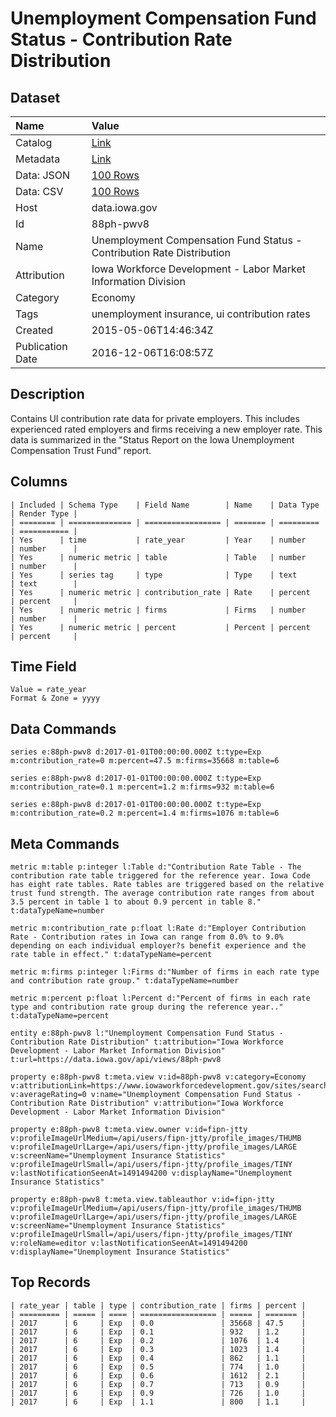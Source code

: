 # Unemployment Compensation Fund Status - Contribution Rate Distribution

## Dataset

| Name | Value |
| :--- | :---- |
| Catalog | [Link](https://catalog.data.gov/dataset/unemployment-compensation-fund-status-contribution-rate-distribution) |
| Metadata | [Link](https://data.iowa.gov/api/views/88ph-pwv8) |
| Data: JSON | [100 Rows](https://data.iowa.gov/api/views/88ph-pwv8/rows.json?max_rows=100) |
| Data: CSV | [100 Rows](https://data.iowa.gov/api/views/88ph-pwv8/rows.csv?max_rows=100) |
| Host | data.iowa.gov |
| Id | 88ph-pwv8 |
| Name | Unemployment Compensation Fund Status - Contribution Rate Distribution |
| Attribution | Iowa Workforce Development - Labor Market Information Division |
| Category | Economy |
| Tags | unemployment insurance, ui contribution rates |
| Created | 2015-05-06T14:46:34Z |
| Publication Date | 2016-12-06T16:08:57Z |

## Description

Contains UI contribution rate data for private employers.  This includes experienced rated employers and firms receiving a new employer rate.  This data is summarized in the "Status Report on the Iowa Unemployment Compensation Trust Fund" report.

## Columns

```ls
| Included | Schema Type    | Field Name        | Name    | Data Type | Render Type |
| ======== | ============== | ================= | ======= | ========= | =========== |
| Yes      | time           | rate_year         | Year    | number    | number      |
| Yes      | numeric metric | table             | Table   | number    | number      |
| Yes      | series tag     | type              | Type    | text      | text        |
| Yes      | numeric metric | contribution_rate | Rate    | percent   | percent     |
| Yes      | numeric metric | firms             | Firms   | number    | number      |
| Yes      | numeric metric | percent           | Percent | percent   | percent     |
```

## Time Field

```ls
Value = rate_year
Format & Zone = yyyy
```

## Data Commands

```ls
series e:88ph-pwv8 d:2017-01-01T00:00:00.000Z t:type=Exp m:contribution_rate=0 m:percent=47.5 m:firms=35668 m:table=6

series e:88ph-pwv8 d:2017-01-01T00:00:00.000Z t:type=Exp m:contribution_rate=0.1 m:percent=1.2 m:firms=932 m:table=6

series e:88ph-pwv8 d:2017-01-01T00:00:00.000Z t:type=Exp m:contribution_rate=0.2 m:percent=1.4 m:firms=1076 m:table=6
```

## Meta Commands

```ls
metric m:table p:integer l:Table d:"Contribution Rate Table - The contribution rate table triggered for the reference year. Iowa Code has eight rate tables. Rate tables are triggered based on the relative trust fund strength. The average contribution rate ranges from about 3.5 percent in table 1 to about 0.9 percent in table 8." t:dataTypeName=number

metric m:contribution_rate p:float l:Rate d:"Employer Contribution Rate - Contribution rates in Iowa can range from 0.0% to 9.0% depending on each individual employer?s benefit experience and the rate table in effect." t:dataTypeName=percent

metric m:firms p:integer l:Firms d:"Number of firms in each rate type and contribution rate group." t:dataTypeName=number

metric m:percent p:float l:Percent d:"Percent of firms in each rate type and contribution rate group during the reference year.." t:dataTypeName=percent

entity e:88ph-pwv8 l:"Unemployment Compensation Fund Status - Contribution Rate Distribution" t:attribution="Iowa Workforce Development - Labor Market Information Division" t:url=https://data.iowa.gov/api/views/88ph-pwv8

property e:88ph-pwv8 t:meta.view v:id=88ph-pwv8 v:category=Economy v:attributionLink=https://www.iowaworkforcedevelopment.gov/sites/search.iowaworkforcedevelopment.gov/files/unemploymentcomp_trustfund_statusreport_1.pdf v:averageRating=0 v:name="Unemployment Compensation Fund Status - Contribution Rate Distribution" v:attribution="Iowa Workforce Development - Labor Market Information Division"

property e:88ph-pwv8 t:meta.view.owner v:id=fipn-jtty v:profileImageUrlMedium=/api/users/fipn-jtty/profile_images/THUMB v:profileImageUrlLarge=/api/users/fipn-jtty/profile_images/LARGE v:screenName="Unemployment Insurance Statistics" v:profileImageUrlSmall=/api/users/fipn-jtty/profile_images/TINY v:lastNotificationSeenAt=1491494200 v:displayName="Unemployment Insurance Statistics"

property e:88ph-pwv8 t:meta.view.tableauthor v:id=fipn-jtty v:profileImageUrlMedium=/api/users/fipn-jtty/profile_images/THUMB v:profileImageUrlLarge=/api/users/fipn-jtty/profile_images/LARGE v:screenName="Unemployment Insurance Statistics" v:profileImageUrlSmall=/api/users/fipn-jtty/profile_images/TINY v:roleName=editor v:lastNotificationSeenAt=1491494200 v:displayName="Unemployment Insurance Statistics"
```

## Top Records

```ls
| rate_year | table | type | contribution_rate | firms | percent | 
| ========= | ===== | ==== | ================= | ===== | ======= | 
| 2017      | 6     | Exp  | 0.0               | 35668 | 47.5    | 
| 2017      | 6     | Exp  | 0.1               | 932   | 1.2     | 
| 2017      | 6     | Exp  | 0.2               | 1076  | 1.4     | 
| 2017      | 6     | Exp  | 0.3               | 1023  | 1.4     | 
| 2017      | 6     | Exp  | 0.4               | 862   | 1.1     | 
| 2017      | 6     | Exp  | 0.5               | 774   | 1.0     | 
| 2017      | 6     | Exp  | 0.6               | 1612  | 2.1     | 
| 2017      | 6     | Exp  | 0.7               | 713   | 0.9     | 
| 2017      | 6     | Exp  | 0.9               | 726   | 1.0     | 
| 2017      | 6     | Exp  | 1.1               | 800   | 1.1     | 
```